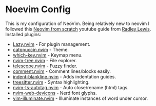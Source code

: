 # Noevim Config

This is my configuration of NeoVim. Being relatively new to neovim I followed this
[Neovim from scratch](https://youtu.be/ZjMzBd1Dqz8?si=NLO6BBcMtq_74XgY) youtube guide from
[Radley Lewis](https://github.com/radleylewis). Installed plugins:

- [Lazy.nvim](https://github.com/folke/lazy.nvim) - For plugin management.
- [catppuccin.nvim](https://github.com/catppuccin/nvim) - Theme.
- [which-key.nvim](https://github.com/folke/which-key.nvim) - Keymap menu.
- [nvim-tree.nvim](https://github.com/nvim-tree/nvim-tree.lua) - File explorer.
- [telescope.nvim](https://github.com/nvim-telescope/telescope.nvim) - Fuzzy finder.
- [comment.nvim](https://github.com/numToStr/Comment.nvim) - Comment lines/blocks easily.
- [indent-blankline.nvim](https://github.com/lukas-reineke/indent-blankline.nvim) - Adds indentation guides.
- [treesitter.nvim](https://github.com/nvim-treesitter/nvim-treesitter) - Syntax highlighting.
- [nvim-ts-autotag.nvim](https://github.com/windwp/nvim-ts-autotag) - Auto close/rename (html) tags.
- [nvim-web-devicons](https://github.com/nvim-tree/nvim-web-devicons) - Nerd font glyphs.
- [vim-illuminate.nvim](https://github.com/RRethy/vim-illuminate) - Illuminate instances of word under cursor.
